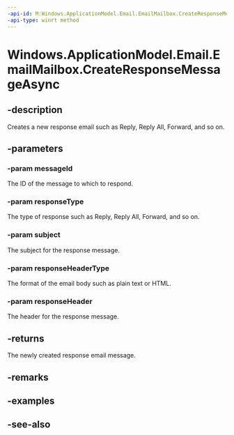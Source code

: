 ----api-id: M:Windows.ApplicationModel.Email.EmailMailbox.CreateResponseMessageAsync(System.String,Windows.ApplicationModel.Email.EmailMessageResponseKind,System.String,Windows.ApplicationModel.Email.EmailMessageBodyKind,System.String)
-api-type: winrt method
---<!-- Method syntaxpublic Windows.Foundation.IAsyncOperation<Windows.ApplicationModel.Email.EmailMessage> CreateResponseMessageAsync(System.String messageId, Windows.ApplicationModel.Email.EmailMessageResponseKind responseType, System.String subject, Windows.ApplicationModel.Email.EmailMessageBodyKind responseHeaderType, System.String responseHeader)--># Windows.ApplicationModel.Email.EmailMailbox.CreateResponseMessageAsync## -descriptionCreates a new response email such as Reply, Reply All, Forward, and so on.## -parameters### -param messageIdThe ID of the message to which to respond.### -param responseTypeThe type of response such as Reply, Reply All, Forward, and so on.### -param subjectThe subject for the response message.### -param responseHeaderTypeThe format of the email body such as plain text or HTML.### -param responseHeaderThe header for the response message.## -returnsThe newly created response email message.## -remarks## -examples## -see-also